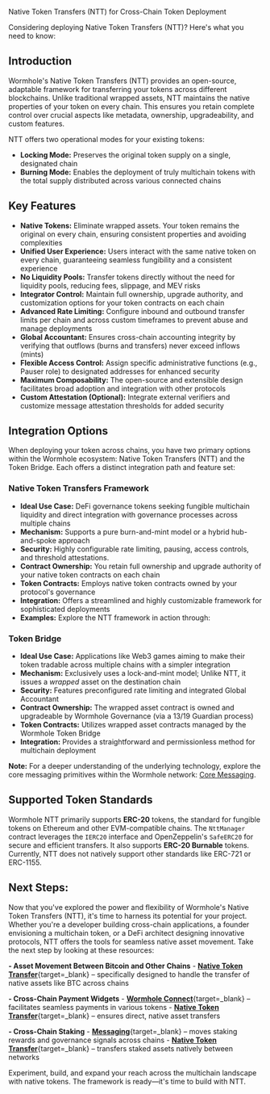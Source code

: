 Native Token Transfers (NTT) for Cross-Chain Token Deployment

Considering deploying Native Token Transfers (NTT)? Here's what you need to know:

## Introduction

Wormhole's Native Token Transfers (NTT) provides an open-source, adaptable framework for transferring your tokens across different blockchains. Unlike traditional wrapped assets, NTT maintains the native properties of your token on every chain. This ensures you retain complete control over crucial aspects like metadata, ownership, upgradeability, and custom features.

NTT offers two operational modes for your existing tokens:

* **Locking Mode:** Preserves the original token supply on a single, designated chain
* **Burning Mode:** Enables the deployment of truly multichain tokens with the total supply distributed across various connected chains

## Key Features

* **Native Tokens:** Eliminate wrapped assets. Your token remains the original on every chain, ensuring consistent properties and avoiding complexities
* **Unified User Experience:** Users interact with the same native token on every chain, guaranteeing seamless fungibility and a consistent experience
* **No Liquidity Pools:** Transfer tokens directly without the need for liquidity pools, reducing fees, slippage, and MEV risks
* **Integrator Control:** Maintain full ownership, upgrade authority, and customization options for your token contracts on each chain
* **Advanced Rate Limiting:** Configure inbound and outbound transfer limits per chain and across custom timeframes to prevent abuse and manage deployments
* **Global Accountant:** Ensures cross-chain accounting integrity by verifying that outflows (burns and transfers) never exceed inflows (mints)
* **Flexible Access Control:** Assign specific administrative functions (e.g., Pauser role) to designated addresses for enhanced security
* **Maximum Composability:** The open-source and extensible design facilitates broad adoption and integration with other protocols
* **Custom Attestation (Optional):** Integrate external verifiers and customize message attestation thresholds for added security

## Integration Options

When deploying your token across chains, you have two primary options within the Wormhole ecosystem: Native Token Transfers (NTT) and the Token Bridge. Each offers a distinct integration path and feature set:

### Native Token Transfers Framework

* **Ideal Use Case:** DeFi governance tokens seeking fungible multichain liquidity and direct integration with governance processes across multiple chains
* **Mechanism:** Supports a pure burn-and-mint model or a hybrid hub-and-spoke approach
* **Security:** Highly configurable rate limiting, pausing, access controls, and threshold attestations. 
* **Contract Ownership:** You retain full ownership and upgrade authority of your native token contracts on each chain
* **Token Contracts:** Employs native token contracts owned by your protocol's governance
* **Integration:** Offers a streamlined and highly customizable framework for sophisticated deployments
* **Examples:** Explore the NTT framework in action through:

### Token Bridge

* **Ideal Use Case:** Applications like Web3 games aiming to make their token tradable across multiple chains with a simpler integration
* **Mechanism:** Exclusively uses a lock-and-mint model; Unlike NTT, it issues a *wrapped* asset on the destination chain
* **Security:** Features preconfigured rate limiting and integrated Global Accountant
* **Contract Ownership:** The wrapped asset contract is owned and upgradeable by Wormhole Governance (via a 13/19 Guardian process)
* **Token Contracts:** Utilizes wrapped asset contracts managed by the Wormhole Token Bridge
* **Integration:** Provides a straightforward and permissionless method for multichain deployment

**Note:** For a deeper understanding of the underlying technology, explore the core messaging primitives within the Wormhole network: [Core Messaging](docs/build/core-messaging/).

## Supported Token Standards

Wormhole NTT primarily supports **ERC-20** tokens, the standard for fungible tokens on Ethereum and other EVM-compatible chains. The `NttManager` contract leverages the `IERC20` interface and OpenZeppelin's `SafeERC20` for secure and efficient transfers. It also supports **ERC-20 Burnable** tokens. Currently, NTT does not natively support other standards like ERC-721 or ERC-1155.


## Next Steps:

Now that you've explored the power and flexibility of Wormhole's Native Token Transfers (NTT), it's time to harness its potential for your project. Whether you're a developer building cross-chain applications, a founder envisioning a multichain token, or a DeFi architect designing innovative protocols, NTT offers the tools for seamless native asset movement. Take the next step by looking at these resources:

**- Asset Movement Between Bitcoin and Other Chains**
    - [**Native Token Transfer**](docs/build/transfers/native-token-transfers/){target=\_blank} – specifically designed to handle the transfer of native assets like BTC across chains

**- Cross-Chain Payment Widgets**
    - [**Wormhole Connect**](docs/build/transfers/connect/overview/){target=\_blank} – facilitates seamless payments in various tokens
    - [**Native Token Transfer**](docs/build/transfers/native-token-transfers/){target=\_blank} – ensures direct, native asset transfers

**- Cross-Chain Staking**
    - [**Messaging**](/docs/learn/infrastructure/){target=\_blank} – moves staking rewards and governance signals across chains
    - [**Native Token Transfer**](docs/build/transfers/native-token-transfers/){target=\_blank} – transfers staked assets natively between networks

Experiment, build, and expand your reach across the multichain landscape with native tokens. The framework is ready—it's time to build with NTT.